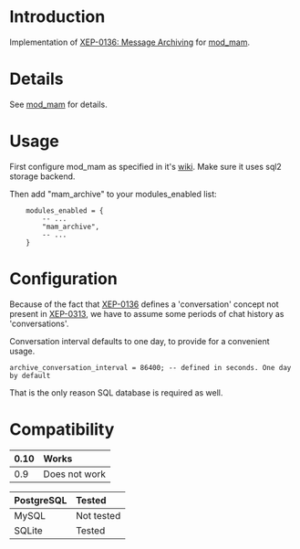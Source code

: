 # Introduction #

Implementation of [XEP-0136: Message Archiving](http://xmpp.org/extensions/xep-0136.html) for [mod\_mam](mod_mam.md).


# Details #

See [mod\_mam](mod_mam.md) for details.

# Usage #

First configure mod\_mam as specified in it's [wiki](mod_mam.md). Make sure it uses sql2 storage backend.

Then add "mam\_archive" to your modules\_enabled list:
```
    modules_enabled = {
        -- ...
        "mam_archive",
        -- ...
    }
```

# Configuration #

Because of the fact that [XEP-0136](http://xmpp.org/extensions/xep-0136.html) defines a 'conversation' concept not present in [XEP-0313](http://xmpp.org/extensions/xep-0313.html), we have to assume some periods of chat history as 'conversations'.

Conversation interval defaults to one day, to provide for a convenient usage.

```
archive_conversation_interval = 86400; -- defined in seconds. One day by default
```

That is the only reason SQL database is required as well.

# Compatibility #
| 0.10 | Works |
|:-----|:------|
| 0.9 | Does not work |

| PostgreSQL | Tested |
|:-----------|:-------|
| MySQL | Not tested |
| SQLite | Tested |